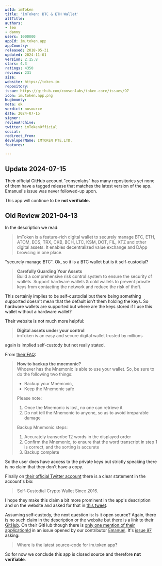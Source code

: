 ```yaml
---
wsId: imToken
title: 'imToken: BTC & ETH Wallet'
altTitle: 
authors:
- leo
- danny
users: 1000000
appId: im.token.app
appCountry: 
released: 2018-05-31
updated: 2024-11-01
version: 2.15.8
stars: 4.3
ratings: 4350
reviews: 231
size: 
website: https://token.im
repository: 
issue: https://github.com/consenlabs/token-core/issues/97
icon: im.token.app.png
bugbounty: 
meta: ok
verdict: nosource
date: 2024-07-15
signer: 
reviewArchive: 
twitter: imTokenOfficial
social: 
redirect_from: 
developerName: IMTOKEN PTE.LTD.
features: 

---
```


## Update 2024-07-15

Their official GitHub account "consenlabs" has many repositories yet none of them have a tagged release that matches the latest version of the app. Emanuel's issue was never followed-up upon.

This app will continue to be **not verifiable.**


## Old Review 2021-04-13

In the description we read:

> imToken is a feature-rich digital wallet to securely manage BTC, ETH, ATOM,
  EOS, TRX, CKB, BCH, LTC, KSM, DOT, FIL, XTZ and other digital assets. It
  enables decentralized value exchange and DApp browsing in one place.

"securely manage BTC". Ok, so it is a BTC wallet but is it self-custodial?

> **Carefully Guarding Your Assets**<br>
  Build a comprehensive risk control system to ensure the security of wallets.
  Support hardware wallets & cold wallets to prevent private keys from
  contacting the network and reduce the risk of theft.

This certainly implies to be self-custodial but there being something supported
doesn't mean that the default isn't them holding the keys. So hardware wallets
are supported but where are the keys stored if I use this wallet without a
hardware wallet?

Their website is not much more helpful:

> **Digital assets under your control**<br>
  imToken is an easy and secure digital wallet trusted by millions

again is implied self-custody but not really stated.

From
[their FAQ](https://token.im/hc/en/articles/360035109014-How-to-backup-the-mnemonic-):

> **How to backup the mnemonic?**<br>
> Whoever has the Mnemonic is able to use your wallet. So, be sure to do the
> following two things:
> 
> * Backup your Mnemonic,
> * Keep the Mnemonic safe 
> 
> Please note:
> 
> 1. Once the Mnemonic is lost, no one can retrieve it
> 1. Do not tell the Mnemonic to anyone, so as to avoid irreparable damage
> 
> Backup Mnemonic steps:
> 
> 1. Accurately transcribe 12 words in the displayed order
> 1. Confirm the Mnemonic, to ensure that the word transcript in step 1 is
>    correct, and the sorting is accurate
> 1. Backup complete

So the user does have access to the private keys but strictly speaking there is
no claim that they don't have a copy.

Finally on [their official Twitter account](https://twitter.com/imTokenOfficial)
there is a clear statement in the account's bio:

> Self-Custodial Crypto Wallet Since 2016.

I hope they make this claim a bit more prominent in the app's description and on
the website and asked for that in
[this tweet](https://twitter.com/LeoWandersleb/status/1388699561355616256).

Assuming self-custody, the next question is: Is it open source? Again, there is
no such claim in the description or the website but there is a link to
[their GitHub](https://github.com/consenlabs). On their GitHub though there is
[only one mention of their applicationId](https://github.com/search?q=org%3Aconsenlabs+%22im%5C.token%5C.app%22+is%3Aissue&type=issues)
in an issue opened by our contributor [Emanuel](/authors/emanuel). It's
[issue 97](https://github.com/consenlabs/token-core/issues/97) asking:

> Where is the latest source-code for im.token.app?

So for now we conclude this app is closed source and therefore
**not verifiable**.
